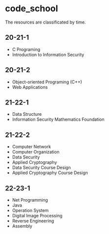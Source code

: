 # code_school

The resources are classificated by time.

## 20-21-1

- C Programing
- Introduction to Information Security

## 20-21-2

- Object-oriented Programing (C++)
- Web Applications

## 21-22-1

- Data Structure
- Information Security Mathematics Foundation

## 21-22-2

- Computer Network
- Computer Organization
- Data Security
- Applied Cryptography
- Data Security Course Design
- Applied Cryptography Course Design

## 22-23-1

- Net Programming
- Java 
- Operation System
- Digital Image Processing
- Reverse Engineering
- Assembly
